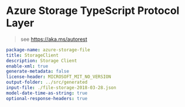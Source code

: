 # Azure Storage TypeScript Protocol Layer

> see https://aka.ms/autorest

```yaml
package-name: azure-storage-file
title: StorageClient
description: Storage Client
enable-xml: true
generate-metadata: false
license-header: MICROSOFT_MIT_NO_VERSION
output-folder: ../src/generated
input-file: ./file-storage-2018-03-28.json
model-date-time-as-string: true
optional-response-headers: true
```
